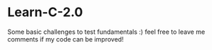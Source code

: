 # Learn-C-2.0
Some basic challenges to test fundamentals :)
feel free to leave me comments if my code can be improved!
